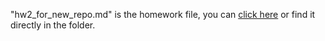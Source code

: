 "hw2_for_new_repo.md" is the homework file, you can [click here](https://github.com/Maria815/STAT545-hw-Guo-Maria/blob/master/hw02/hw2_for_new_repo.md) or find it directly in the folder.
